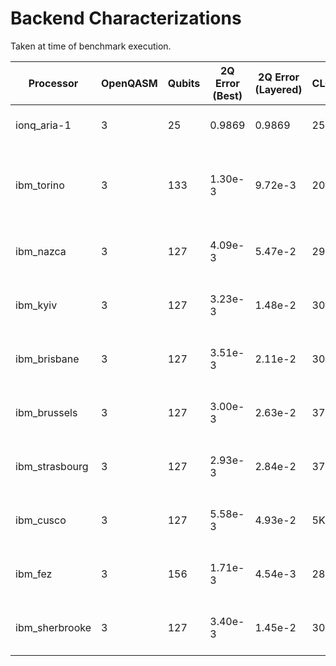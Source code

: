 # Backend Characterizations

Taken at time of benchmark execution.

| Processor      | OpenQASM | Qubits | 2Q Error (Best) | 2Q Error (Layered) | CLOPS   | Status  | Region  | Processor Type | Version    | Pending Workloads | Basis Gates                  | Instance Usage | Median CZ Error | Median SX Error | Median Readout Error | Median T1      | Median T2      |
|----------------|----------|--------|-----------------|---------------------|---------|---------|---------|----------------|------------|-------------------|-----------------------------|----------------|-----------------|-----------------|-----------------------|----------------|----------------|
| ionq_aria-1    | 3        | 25     | 0.9869          | 0.9869              | 2500    | Online  | us-east | Aria           | 1.0.41     | 0                 | GPI, GPI2, MS              | 1 job          | N/A             | N/A             | 0.9939                | 100000000 us   | 1000000 us    |
| ibm_torino     | 3        | 133    | 1.30e-3         | 9.72e-3             | 200K    | Online  | us-east | Heron r1       | 1.0.41     | 24 jobs           | CZ, ID, RX, RZ, RZZ, SX, X | 1 job          | 3.156e-3        | 3.203e-4        | 1.960e-2             | 173.4 us       | 130.74 us     |
| ibm_nazca      | 3        | 127    | 4.09e-3         | 5.47e-2             | 29K     | Online  | us-east | Eagle r3       | 1.1.203    | 5 jobs            | ECR, ID, RZ, SX, X         | 5 jobs         | 1.100e-2        | 3.324e-4        | 2.530e-2             | 184.76 us      | 113.28 us     |
| ibm_kyiv       | 3        | 127    | 3.23e-3         | 1.48e-2             | 30K     | Online  | us-east | Eagle r3       | 1.20.18    | 233 jobs          | ECR, ID, RZ, SX, X         | 1 job          | 1.183e-2        | 2.700e-4        | 8.000e-3             | 281 us         | 112.24 us     |
| ibm_brisbane   | 3        | 127    | 3.51e-3         | 2.11e-2             | 30K     | Online  | us-east | Eagle r3       | 1.1.51     | 5 jobs            | ECR, ID, RZ, SX, X         | 2 jobs         | 8.102e-3        | 2.521e-4        | 1.430e-2             | 221.41 us      | 146.11 us     |
| ibm_brussels   | 3        | 127    | 3.00e-3         | 2.63e-2             | 37K     | Online  | eu-de   | Eagle r3       | 1.1.123    | 14 jobs           | ECR, ID, RZ, SX, X         | 1 job          | 8.713e-3        | 2.575e-4        | 1.780e-2             | 300.78 us      | 182.33 us     |
| ibm_strasbourg | 3        | 127    | 2.93e-3         | 2.84e-2             | 37K     | Online  | eu-de   | Eagle r3       | 1.3.13     | 18 jobs           | ECR, ID, RZ, SX, X         | 1 job          | 8.501e-3        | 2.403e-4        | 1.710e-2             | 292.83 us      | 193.11 us     |
| ibm_cusco      | 3        | 127    | 5.58e-3         | 4.93e-2             | 5K      | Online  | us-east | Eagle r3       | 1.0.486    | 2 jobs            | ECR, ID, RZ, SX, X         | 4 jobs         | 2.211e-2        | 7.426e-4        | 3.410e-2             | 126.1 us       | 79.55 us      |
| ibm_fez        | 3        | 156    | 1.71e-3         | 4.54e-3             | 28K     | Online  | us-east | Heron r2       | 1.2.4      | 240 jobs          | CZ, ID, RZ, SX, X          | 3 jobs         | 3.150e-3        | 2.829e-4        | 1.675e-2             | 115.32 us      | 101.07 us     |
| ibm_sherbrooke | 3        | 127    | 3.40e-3         | 1.45e-2             | 30K     | Online  | us-east | Eagle r3       | 1.5.53     | 26 jobs           | ECR, ID, RZ, SX, X         | 2 jobs         | 7.115e-3        | 2.474e-4        | 1.290e-2             | 269.83 us      | 175.26 us     |
